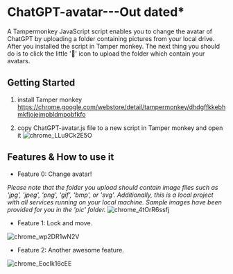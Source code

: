 # ChatGPT-avatar---**Out dated***
A Tampermonkey JavaScript script enables you to change the avatar of ChatGPT by uploading a folder containing pictures from your local drive. After you installed the script in Tamper monkey. The next thing you should do is to click the little '📁' icon to upload the folder which contain your avatars.

## Getting Started
1. install Tamper monkey
https://chrome.google.com/webstore/detail/tampermonkey/dhdgffkkebhmkfjojejmpbldmpobfkfo

2. copy ChatGPT-avatar.js file to a new script in Tamper monkey and open it
![chrome_LLu9Ck2E5O](https://github.com/enoch2022new/ChatGPT-avatar/assets/100208118/972a3b54-c726-4f15-80eb-3883a06d84e1)

## Features & How to use it

- Feature 0: Change avatar!

*Please note that the folder you upload should contain image files such as 'jpg', 'jpeg', 'png', 'gif', 'bmp', or 'svg'. Additionally, this is a local project with all services running on your local machine. Sample images have been provided for you in the 'pic' folder.*
![chrome_4tOrR6ssfj](https://github.com/enoch2022new/ChatGPT-avatar/assets/100208118/bc238054-7572-444c-bcfb-7575a2278de4)

- Feature 1: Lock and move.

![chrome_wp2DR1wN2V](https://github.com/enoch2022new/ChatGPT-avatar/assets/100208118/23296b0f-d823-455f-9a44-6de99d3a8d74)

- Feature 2: Another awesome feature.

![chrome_EocIk16cEE](https://github.com/enoch2022new/ChatGPT-avatar/assets/100208118/14626d40-e40a-4798-891f-bf3e79f2e0a6)
